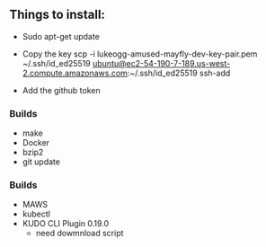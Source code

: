 ## Things to install:

* Sudo apt-get update

* Copy the key
scp -i lukeogg-amused-mayfly-dev-key-pair.pem ~/.ssh/id_ed25519 ubuntu@ec2-54-190-7-189.us-west-2.compute.amazonaws.com:~/.ssh/id_ed25519
ssh-add

* Add the github token

### Builds
* make
* Docker
* bzip2
* git update

### Builds
* MAWS
* kubectl
* KUDO CLI Plugin 0.19.0
    * need dowmnload script


